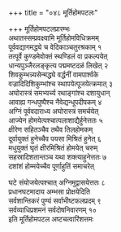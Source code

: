 +++
title = "०४८ मूर्तिहोमपटलः"

+++
मूर्तिहोमपटलप्रारम्भः    
अथातस्सम्प्रवक्ष्यामि मूर्तिहोमविधिक्रमम्  
पूर्ववद्यागमद्ध्ये च वेदिकाञ्चतुरश्रकाम् १  
तत्पूर्वे कुण्डमेवोक्तं स्थण्डिलं वा प्रकल्पयेत्  
धान्यपुञ्जैरलङ्कृत्य पद्ममष्टदळं लिखेत् २  
शिवकुम्भन्न्यसेन्मद्ध्ये वर्द्धनीं वामपार्श्वके  
वज्रादिदिशिकुम्भांश्च स्थापयेत्पूजयेत्क्रमात् ३  
अघोरास्त्रं समभ्यर्च्य रथाङ्गांश्च दशायुधान्  
आवाह्य गन्धपुष्पैश्च नैवेद्यन्धूपदीपकम् ४  
अग्निं पूर्ववदाराध्य अघोरास्त्रं समर्चयेत्  
आज्येन होमयेत्पश्चात्पलाशाद्यैर्हुनेत्ततः ५  
क्षीरेण सहितञ्चैव तथैव तिलहोमकम्  
दूर्वायुक्तं हुनेच्चैव पयसा मिश्रितं हुनेत् ६  
मधुयुक्तं घृतं क्षीरमिश्रितं होमयेत् चरुम्  
सहस्रादिशतान्तञ्च यथा शक्त्याहुनेत्ततः ७  
दशांशं होम्मयेच्चैव पूर्णाहुतिं समाचरेत्  

घटे संयोजयेत्पश्चात् अग्निमुद्वासयेत्ततः ८  
प्रधानघटमादाय अम्भसा प्रोक्षयेदिति  
सर्वशान्तिकरं पुण्यं सर्वाभीष्टफलप्रदम् ९  
सर्वव्याधिप्रशमनं सर्वदोषनिवारणम् १०  
इति मूर्तिहोमपटल अष्टचत्वारिंशत्तमः  
